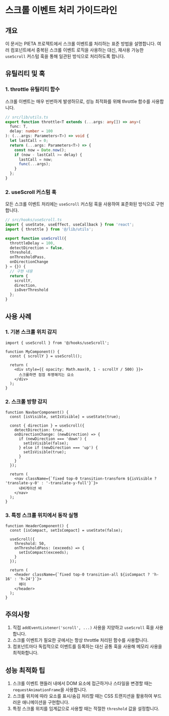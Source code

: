 # 스크롤 이벤트 처리 가이드라인

## 개요

이 문서는 PIETA 프로젝트에서 스크롤 이벤트를 처리하는 표준 방법을 설명합니다. 여러 컴포넌트에서 중복된 스크롤 이벤트 로직을 사용하는 대신, 재사용 가능한 `useScroll` 커스텀 훅을 통해 일관된 방식으로 처리하도록 합니다.

## 유틸리티 및 훅

### 1. throttle 유틸리티 함수

스크롤 이벤트는 매우 빈번하게 발생하므로, 성능 최적화를 위해 throttle 함수를 사용합니다.

```ts
// src/lib/utils.ts
export function throttle<T extends (...args: any[]) => any>(
  func: T,
  delay: number = 100
): (...args: Parameters<T>) => void {
  let lastCall = 0;
  return (...args: Parameters<T>) => {
    const now = Date.now();
    if (now - lastCall >= delay) {
      lastCall = now;
      func(...args);
    }
  };
}
```

### 2. useScroll 커스텀 훅

모든 스크롤 이벤트 처리에는 `useScroll` 커스텀 훅을 사용하여 표준화된 방식으로 구현합니다.

```ts
// src/hooks/useScroll.ts
import { useState, useEffect, useCallback } from 'react';
import { throttle } from '@/lib/utils';

export function useScroll({
  throttleDelay = 100,
  detectDirection = false,
  threshold,
  onThresholdPass,
  onDirectionChange
} = {}) {
  // 구현 내용
  return {
    scrollY,
    direction,
    isOverThreshold
  };
}
```

## 사용 사례

### 1. 기본 스크롤 위치 감지

```tsx
import { useScroll } from '@/hooks/useScroll';

function MyComponent() {
  const { scrollY } = useScroll();
  
  return (
    <div style={{ opacity: Math.max(0, 1 - scrollY / 500) }}>
      스크롤하면 점점 투명해지는 요소
    </div>
  );
}
```

### 2. 스크롤 방향 감지

```tsx
function NavbarComponent() {
  const [isVisible, setIsVisible] = useState(true);
  
  const { direction } = useScroll({
    detectDirection: true,
    onDirectionChange: (newDirection) => {
      if (newDirection === 'down') {
        setIsVisible(false);
      } else if (newDirection === 'up') {
        setIsVisible(true);
      }
    }
  });
  
  return (
    <nav className={`fixed top-0 transition-transform ${isVisible ? 'translate-y-0' : '-translate-y-full'}`}>
      내비게이션 바
    </nav>
  );
}
```

### 3. 특정 스크롤 위치에서 동작 실행

```tsx
function HeaderComponent() {
  const [isCompact, setIsCompact] = useState(false);
  
  useScroll({
    threshold: 50,
    onThresholdPass: (exceeds) => {
      setIsCompact(exceeds);
    }
  });
  
  return (
    <header className={`fixed top-0 transition-all ${isCompact ? 'h-16' : 'h-24'}`}>
      헤더
    </header>
  );
}
```

## 주의사항

1. 직접 `addEventListener('scroll', ...)` 사용을 지양하고 `useScroll` 훅을 사용합니다.
2. 스크롤 이벤트가 필요한 곳에서는 항상 throttle 처리된 함수를 사용합니다.
3. 컴포넌트마다 독립적으로 이벤트를 등록하는 대신 공통 훅을 사용해 메모리 사용을 최적화합니다.

## 성능 최적화 팁

1. 스크롤 이벤트 핸들러 내에서 DOM 요소에 접근하거나 스타일을 변경할 때는 `requestAnimationFrame`을 사용합니다.
2. 스크롤 위치에 따라 요소를 표시/숨김 처리할 때는 CSS 트랜지션을 활용하여 부드러운 애니메이션을 구현합니다.
3. 특정 스크롤 위치를 임계값으로 사용할 때는 적절한 `threshold` 값을 설정합니다. 